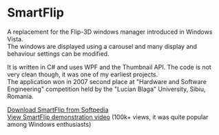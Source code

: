 SmartFlip
=========

A replacement for the Flip-3D windows manager introduced in Windows Vista.  
The windows are displayed using a carousel and many display and behaviour settings can be modified.  

It is written in C# and uses WPF and the Thumbnail API. The code is not very clean though, it was one of my earliest projects.  
The application won in 2007 second place at "Hardware and Software Engineering" competition
held by the "Lucian Blaga" University, Sibiu, Romania.  

[Download SmartFlip from Softpedia](http://www.softpedia.com/get/System/OS-Enhancements/SmartFlip.shtml)  
[View SmartFlip demonstration video](http://youtu.be/bYX6YboNA4c) (100k+ views, it was quite popular among Windows enthusiasts)
